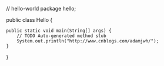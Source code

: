 // hello-world
package hello;

public class Hello {

    public static void main(String[] args) {
        // TODO Auto-generated method stub
        System.out.println("http://www.cnblogs.com/adamjwh/");
    }

}

